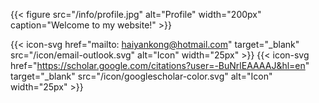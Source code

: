 ---
---

{{< figure 
    src="/info/profile.jpg"
    alt="Profile"
    width="200px"
    caption="Welcome to my website!"
    >}}

{{< icon-svg href="mailto: haiyankong@hotmail.com" target="_blank" src="/icon/email-outlook.svg" alt="Icon" width="25px" >}}
{{< icon-svg href="https://scholar.google.com/citations?user=-BuNrlEAAAAJ&hl=en" target="_blank" src="/icon/googlescholar-color.svg" alt="Icon" width="25px" >}}
